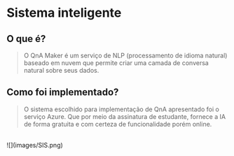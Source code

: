 # Sistema inteligente

## O que é?

> O QnA Maker é um serviço de NLP (processamento de idioma natural) baseado em nuvem que permite criar uma camada de conversa natural sobre seus dados.
>
## Como foi implementado?
>O sistema escolhido para implementação de QnA apresentado foi o serviço Azure. Que por meio da assinatura de estudante, fornece a IA de forma gratuita e com certeza de funcionalidade porém online.
>
<br>
![](images/SIS.png)
<br>
